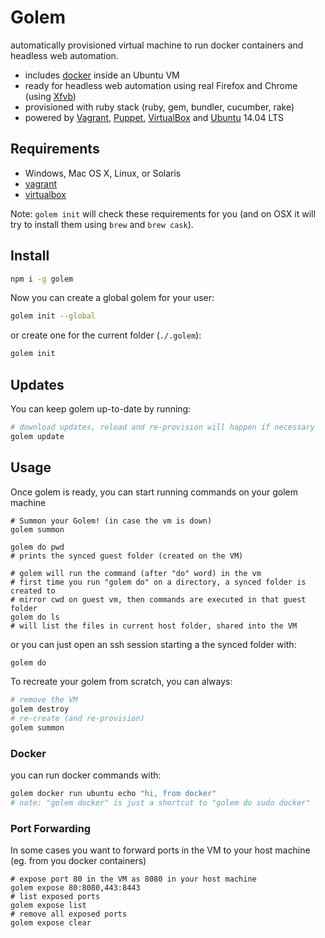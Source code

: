 Golem
=====

automatically provisioned virtual machine to run docker containers and headless web automation.

- includes [docker](http://www.docker.com/) inside an Ubuntu VM
- ready for headless web automation using real Firefox and Chrome (using [Xfvb](http://en.wikipedia.org/wiki/Xvfb))
- provisioned with ruby stack (ruby, gem, bundler, cucumber, rake)
- powered by [Vagrant](http://www.vagrantup.com/), [Puppet](https://puppetlabs.com/), [VirtualBox](http://www.virtualbox.org/) and [Ubuntu](http://www.ubuntu.com/) 14.04 LTS

Requirements
--------

- Windows, Mac OS X, Linux, or Solaris
- [vagrant](http://www.vagrantup.com/)
- [virtualbox](http://www.virtualbox.org/)

Note: ```golem init``` will check these requirements for you (and on OSX it will try to install them using `brew` and `brew cask`).

Install
-----

``` sh
npm i -g golem
```

Now you can create a global golem for your user:

``` sh
golem init --global
```

or create one for the current folder (```./.golem```):

``` sh
golem init
```

Updates
-----

You can keep golem up-to-date by running:
``` sh
# download updates, reload and re-provision will happen if necessary
golem update
```

Usage
-----

Once golem is ready, you can start running commands on your golem machine

```
# Summon your Golem! (in case the vm is down)
golem summon

golem do pwd
# prints the synced guest folder (created on the VM)

# golem will run the command (after "do" word) in the vm
# first time you run "golem do" on a directory, a synced folder is created to
# mirror cwd on guest vm, then commands are executed in that guest folder
golem do ls
# will list the files in current host folder, shared into the VM
```
or you can just open an ssh session starting a the synced folder with:
``` sh
golem do
```

To recreate your golem from scratch, you can always:
``` sh
# remove the VM
golem destroy
# re-create (and re-provision)
golem summon
```

### Docker
you can run docker commands with:
``` sh
golem docker run ubuntu echo "hi, from docker"
# note: "golem docker" is just a shortcut to "golem do sudo docker"
```
### Port Forwarding
In some cases you want to forward ports in the VM to your host machine (eg. from you docker containers)
```
# expose port 80 in the VM as 8080 in your host machine
golem expose 80:8080,443:8443
# list exposed ports
golem expose list
# remove all exposed ports
golem expose clear
```
